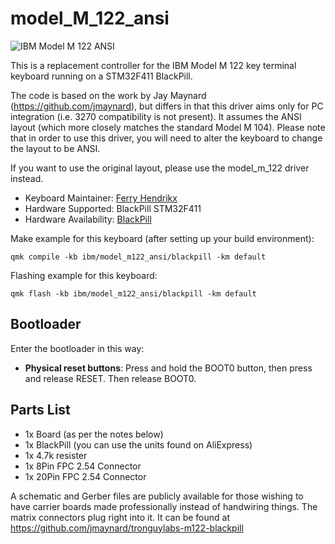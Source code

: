 # model_M_122_ansi

![IBM Model M 122 ANSI](https://i.imgur.com/Oo3Ozqzh.jpg)

This is a replacement controller for the IBM Model M 122 key terminal keyboard running on a STM32F411 BlackPill.

The code is based on the work by Jay Maynard (https://github.com/jmaynard), but differs in that this driver
aims only for PC integration (i.e. 3270 compatibility is not present). It assumes the ANSI layout (which
more closely matches the standard Model M 104). Please note that in order to use this driver, you will need
to alter the keyboard to change the layout to be ANSI.

If you want to use the original layout, please use the model_m_122 driver instead.

* Keyboard Maintainer: [Ferry Hendrikx](https://github.com/fhendrikx)
* Hardware Supported: BlackPill STM32F411
* Hardware Availability: [BlackPill](https://www.adafruit.com/product/4877)

Make example for this keyboard (after setting up your build environment):

    qmk compile -kb ibm/model_m122_ansi/blackpill -km default

Flashing example for this keyboard:

    qmk flash -kb ibm/model_m122_ansi/blackpill -km default


## Bootloader

Enter the bootloader in this way:

* **Physical reset buttons**: Press and hold the BOOT0 button, then press and release RESET. Then release BOOT0.


## Parts List

* 1x Board (as per the notes below)
* 1x BlackPill (you can use the units found on AliExpress)
* 1x 4.7k resister
* 1x  8Pin FPC 2.54 Connector
* 1x 20Pin FPC 2.54 Connector

A schematic and Gerber files are publicly available for those wishing to have carrier boards made
professionally instead of handwiring things. The matrix connectors plug right into it. It can be
found at https://github.com/jmaynard/tronguylabs-m122-blackpill

